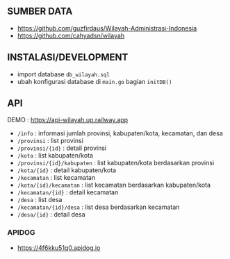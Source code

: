 ## SUMBER DATA
- https://github.com/guzfirdaus/Wilayah-Administrasi-Indonesia
- https://github.com/cahyadsn/wilayah
  
## INSTALASI/DEVELOPMENT
- import database `db_wilayah.sql`
- ubah konfigurasi database di `main.go` bagian `initDB()`

## API
DEMO : https://api-wilayah.up.railway.app

- `/info` : informasi jumlah provinsi, kabupaten/kota, kecamatan, dan desa
- `/provinsi` : list provinsi
- `/provinsi/{id}` : detail provinsi
- `/kota` : list kabupaten/kota
- `/provinsi/{id}/kabupaten` : list kabupaten/kota berdasarkan provinsi
- `/kota/{id}` : detail kabupaten/kota
- `/kecamatan` : list kecamatan
- `/kota/{id}/kecamatan` : list kecamatan berdasarkan kabupaten/kota
- `/kecamatan/{id}` : detail kecamatan
- `/desa` : list desa
- `/kecamatan/{id}/desa` : list desa berdasarkan kecamatan
- `/desa/{id}` : detail desa

### APIDOG
- https://4f6kku51q0.apidog.io